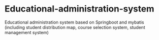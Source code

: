 # Educational-administration-system
Educational administration system based on Springboot and mybatis (including student distribution map, course selection system, student management system)
